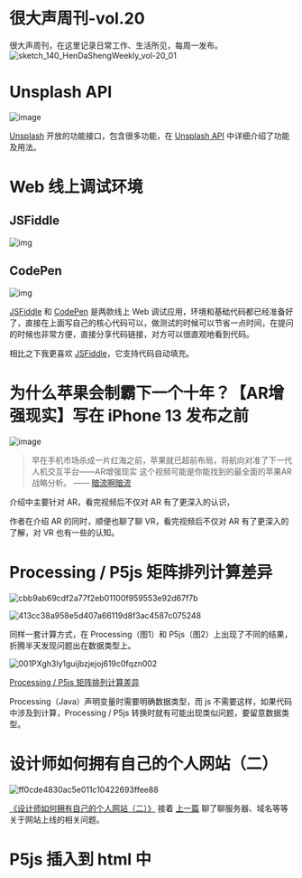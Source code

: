 # 很大声周刊-vol.20
很大声周刊，在这里记录日常工作、生活所见，每周一发布。
![sketch_140_HenDaShengWeekly_vol-20_01](https://user-images.githubusercontent.com/20842136/133735323-806543e1-0c24-434d-83a1-d8a92ba632e3.png)

# Unsplash API
![image](https://user-images.githubusercontent.com/20842136/133735437-1ef6f52d-1f36-4168-9076-9fbbab0a6b69.png)

 [Unsplash](https://unsplash.com/) 开放的功能接口，包含很多功能，在 [Unsplash API](https://source.unsplash.com/) 中详细介绍了功能及用法。

 # Web 线上调试环境
 ## JSFiddle
 ![img](https://user-images.githubusercontent.com/20842136/133735994-d5d1741c-488c-4191-8c43-e78447f91e0b.png)

## CodePen
![img](https://user-images.githubusercontent.com/20842136/133736209-40371c76-39b2-4a66-bb6a-24234349bd8a.png)


[JSFiddle](https://jsfiddle.net/) 和 [CodePen](https://codepen.io/your-work) 是两款线上 Web 调试应用，环境和基础代码都已经准备好了，直接在上面写自己的核心代码可以，做测试的时候可以节省一点时间，在提问的时候也非常方便，直接分享代码链接，对方可以很直观地看到代码。

相比之下我更喜欢 [JSFiddle](https://jsfiddle.net/)，它支持代码自动填充。

# 为什么苹果会制霸下一个十年？【AR增强现实】写在 iPhone 13 发布之前
![image](https://user-images.githubusercontent.com/20842136/133736952-9410a445-3d65-4ae7-b921-1e86aee08619.png)
> 早在手机市场杀成一片红海之前，苹果就已超前布局，将航向对准了下一代人机交互平台——AR增强现实
> 这个视频可能是你能找到的最全面的苹果AR战略分析。
> —— [暗流啊暗流](https://space.bilibili.com/4059187?spm_id_from=333.788.b_765f7570696e666f.2)

介绍中主要针对 AR，看完视频后不仅对 AR 有了更深入的认识，

作者在介绍 AR 的同时，顺便也聊了聊 VR，看完视频后不仅对 AR 有了更深入的了解，对 VR 也有一些的认知。

# Processing / P5js 矩阵排列计算差异
![cbb9ab69cdf2a77f2eb01100f959553e92d67f7b](https://user-images.githubusercontent.com/20842136/133737843-5db33059-bf8d-4287-b0ba-0d3782a0596a.png)

![413cc38a958e5d407a66119d8f3ac4587c075248](https://user-images.githubusercontent.com/20842136/133737848-4778f88a-ef1a-484a-9224-5a293b811640.jpg)

同样一套计算方式，在 Processing（图1）和 P5js（图2）上出现了不同的结果，折腾半天发现问题出在数据类型上。

![001PXgh3ly1guijbzjejoj619c0fqzn002](https://user-images.githubusercontent.com/20842136/133738313-4f103822-c1eb-4ef2-ab83-b2dc1f3bf059.jpg)

[Processing / P5js 矩阵排列计算差异](https://discourse.processing.org/t/processing-p5-js-matrix-arrangement-calculation-difference/32265)

Processing（Java）声明变量时需要明确数据类型，而 js 不需要这样，如果代码中涉及到计算，Processing / P5js 转换时就有可能出现类似问题，要留意数据类型。

# 设计师如何拥有自己的个人网站（二）
![ff0cde4830ac5e011c10422693ffee88](https://user-images.githubusercontent.com/20842136/133738884-c8bee658-1fe7-4e01-9103-51665528790e.png)

[《设计师如何拥有自己的个人网站（二）》](https://sspai.com/post/68759) 接着 [上一篇](https://sspai.com/post/68670) 聊了聊服务器、域名等等关于网站上线的相关问题。

# P5js 插入到 html 中
